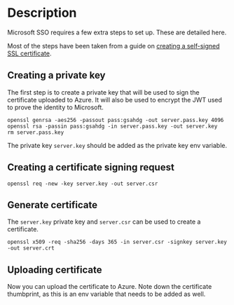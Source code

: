 # Description

Microsoft SSO requires a few extra steps to set up. These are detailed here.

Most of the steps have been taken from a guide on  [creating a self-signed SSL certificate](https://devcenter.heroku.com/articles/ssl-certificate-self#generate-private-key-and-certificate-signing-request).

## Creating a private key

The first step is to create a private key that will be used to sign the certificate uploaded to Azure. It will also be used to encrypt the JWT used to prove the identity to Microsoft.

```
openssl genrsa -aes256 -passout pass:gsahdg -out server.pass.key 4096
openssl rsa -passin pass:gsahdg -in server.pass.key -out server.key
rm server.pass.key
```

The private key `server.key` should be added as the private key env variable.

## Creating a certificate signing request

```
openssl req -new -key server.key -out server.csr
```

## Generate certificate

The `server.key` private key and `server.csr` can be used to create a certificate.

```
openssl x509 -req -sha256 -days 365 -in server.csr -signkey server.key -out server.crt
```

## Uploading certificate

Now you can upload the certificate to Azure. Note down the certificate thumbprint, as this is an env variable that needs to be added as well.
